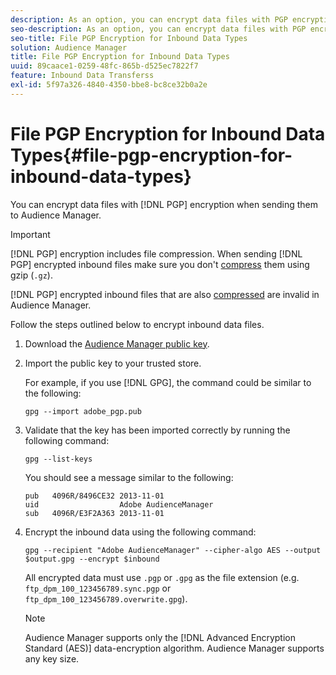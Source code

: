 ```yaml
---
description: As an option, you can encrypt data files with PGP encryption when sending them to Audience Manager.
seo-description: As an option, you can encrypt data files with PGP encryption when sending them to Audience Manager.
seo-title: File PGP Encryption for Inbound Data Types
solution: Audience Manager
title: File PGP Encryption for Inbound Data Types
uuid: 89caace1-0259-48fc-865b-d525ec7822f7
feature: Inbound Data Transferss
exl-id: 5f97a326-4840-4350-bbe8-bc8ce32b0a2e
---
```

# File PGP Encryption for Inbound Data Types{#file-pgp-encryption-for-inbound-data-types}

You can encrypt data files with [!DNL PGP] encryption when sending them to Audience Manager.

<!-- c_encryption.xml -->

>[!IMPORTANT]
>
>[!DNL PGP] encryption includes file compression. When sending [!DNL PGP] encrypted inbound files make sure you don't [compress](../../../integration/sending-audience-data/batch-data-transfer-explained/inbound-file-compression.md) them using gzip (`.gz`).
>
>[!DNL PGP] encrypted inbound files that are also [compressed](../../../integration/sending-audience-data/batch-data-transfer-explained/inbound-file-compression.md) are invalid in Audience Manager.

Follow the steps outlined below to encrypt inbound data files.

1. Download the [Audience Manager public key](./assets/adobe_pgp.pub).
2. Import the public key to your trusted store.

   For example, if you use [!DNL GPG], the command could be similar to the following:
   
   `gpg --import adobe_pgp.pub`
   
3. Validate that the key has been imported correctly by running the following command:

    `gpg --list-keys`

    You should see a message similar to the following:

    ```
    pub   4096R/8496CE32 2013-11-01
    uid                  Adobe AudienceManager
    sub   4096R/E3F2A363 2013-11-01
    ```

4. Encrypt the inbound data using the following command:

   `gpg --recipient "Adobe AudienceManager" --cipher-algo AES --output $output.gpg --encrypt $inbound`

   All encrypted data must use `.pgp` or `.gpg` as the file extension (e.g. `ftp_dpm_100_123456789.sync.pgp` or `ftp_dpm_100_123456789.overwrite.gpg`).

   >[!NOTE]
   >
   >Audience Manager supports only the [!DNL Advanced Encryption Standard (AES)] data-encryption algorithm. Audience Manager supports any key size.
